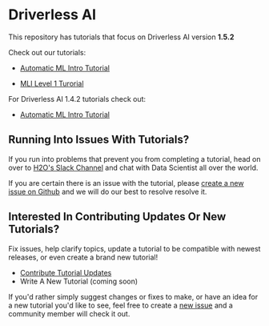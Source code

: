 
# Driverless AI

This repository has tutorials that focus on Driverless AI version **1.5.2**

Check out our tutorials:

- [Automatic ML Intro Tutorial](https://github.com/h2oai/tutorials/blob/master/DriverlessAI/automatic-ml-intro-tutorial/automatic-ml-intro-tutorial.md)

- [MLI Level 1 Turorial](https://github.com/h2oai/tutorials/blob/master/DriverlessAI/mli-level-1-tutorial/mli-level-1-tutorial.md)

For Driverless AI 1.4.2 tutorials check out:

- [Automatic ML Intro Tutorial](https://github.com/h2oai/tutorials/blob/1.4.2/DriverlessAI/automatic-ml-intro-tutorial/automatic-ml-intro-tutorial.md)

## Running Into Issues With Tutorials?

If you run into problems that prevent you from completing a tutorial, head on over to [H2O's Slack Channel](https://www.h2o.ai/community/driverless-ai-community/) and chat with Data Scientist all over the world.

If you are certain there is an issue with the tutorial, please [create a new issue on Github](https://github.com/h2oai/tutorials/issues) and we will do our best to resolve resolve it.

## Interested In Contributing Updates Or New Tutorials?

Fix issues, help clarify topics, update a tutorial to be compatible with newest releases, or even create a brand new tutorial!

- [Contribute Tutorial Updates](https://github.com/h2oai/tutorials/blob/master/.github/contribute-tutorial-updates.md)
- Write A New Tutorial (coming soon)

If you'd rather simply suggest changes or fixes to make, or have an idea for a new tutorial you'd like to see, feel free to create a [new issue](https://github.com/h2oai/tutorials/issues)  and a community member will check it out.
